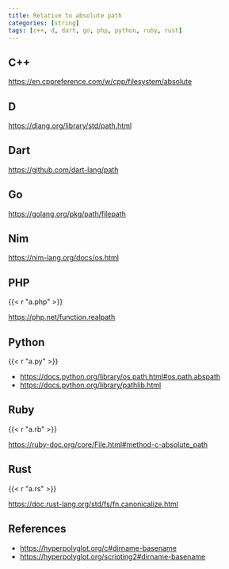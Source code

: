 ```yaml
---
title: Relative to absolute path
categories: [string]
tags: [c++, d, dart, go, php, python, ruby, rust]
---
```


## C++

<https://en.cppreference.com/w/cpp/filesystem/absolute>

## D

<https://dlang.org/library/std/path.html>

## Dart

<https://github.com/dart-lang/path>

## Go

<https://golang.org/pkg/path/filepath>

## Nim

<https://nim-lang.org/docs/os.html>

## PHP

{{< r "a.php" >}}

<https://php.net/function.realpath>

## Python

{{< r "a.py" >}}

- <https://docs.python.org/library/os.path.html#os.path.abspath>
- <https://docs.python.org/library/pathlib.html>

## Ruby

{{< r "a.rb" >}}

<https://ruby-doc.org/core/File.html#method-c-absolute_path>

## Rust

{{< r "a.rs" >}}

<https://doc.rust-lang.org/std/fs/fn.canonicalize.html>

## References

- <https://hyperpolyglot.org/c#dirname-basename>
- <https://hyperpolyglot.org/scripting2#dirname-basename>
